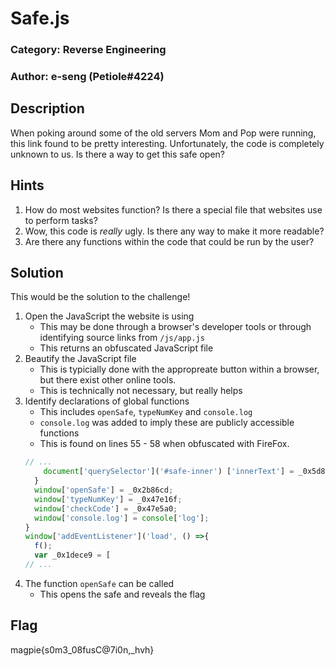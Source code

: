 # Safe.js
### Category: Reverse Engineering
### Author: e-seng (Petiole#4224)

## Description
When poking around some of the old servers Mom and Pop were running, this link
found to be pretty interesting. Unfortunately, the code is completely unknown
to us. Is there a way to get this safe open?

## Hints
1. How do most websites function? Is there a special file that websites use to
perform tasks?
2. Wow, this code is *really* ugly. Is there any way to make it more readable?
3. Are there any functions within the code that could be run by the user?

## Solution
This would be the solution to the challenge!

1. Open the JavaScript the website is using
    * This may be done through a browser's developer tools or through
    identifying source links from `/js/app.js`
    * This returns an obfuscated JavaScript file
2. Beautify the JavaScript file
    * This is typicially done with the appropreate button within a
    browser, but there exist other online tools.
    * This is technically not necessary, but really helps
3. Identify declarations of global functions
    * This includes `openSafe`, `typeNumKey` and `console.log`
    * `console.log` was added to imply these are publicly accessible functions
    * This is found on lines 55 - 58 when obfuscated with FireFox.
    ```js
    // ...
        document['querySelector']('#safe-inner') ['innerText'] = _0x5d88c8;
      }
      window['openSafe'] = _0x2b86cd;
      window['typeNumKey'] = _0x47e16f;
      window['checkCode'] = _0x47e5a0;
      window['console.log'] = console['log'];
    }
    window['addEventListener']('load', () =>{
      f();
      var _0x1dece9 = [
    // ...
    ```
4. The function `openSafe` can be called
    * This opens the safe and reveals the flag

## Flag
magpie{s0m3_08fusC@7i0n,_hvh}

